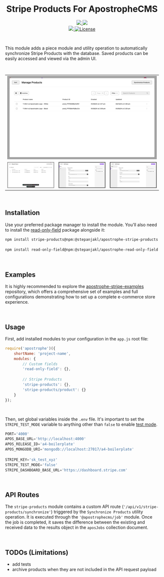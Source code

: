 <div align="center">
    <h1>
        Stripe Products For ApostropheCMS
    </h1>
    <p>
        <a aria-label="Apostrophe logo" href="https://v3.docs.apostrophecms.org">
            <img src="https://img.shields.io/badge/MADE%20FOR%20APOSTROPHECMS-000000.svg?style=for-the-badge&logo=Apostrophe&labelColor=6516DD">
        </a>
        <a aria-label="Stripe logo" href="https://stripe.com">
            <img src="https://img.shields.io/badge/STRIPE-000000.svg?style=for-the-badge&logo=Stripe&labelColor=635bFF&logoColor=FFFFFF">
        </a>
        <br>
        <a aria-label="Personal logo" href="https://stepanjakl.com">
            <img src="https://img.shields.io/badge/STEPANJAKL.COM%20-000000.svg?style=for-the-badge&labelColor=EED500&logo=data:image/svg+xml;base64,PHN2ZyB4bWxucz0iaHR0cDovL3d3dy53My5vcmcvMjAwMC9zdmciIHZpZXdCb3g9IjAgMCAyMCAyMCI+PHBhdGggZmlsbD0iIzAwMDAwMCIgZD0iTTAgMTV2NWgyMFY3LjVIMHY1aDE1LjA1VjE1SDBaTTIwIDBIMHY1aDIwVjBaIiAvPjwvc3ZnPg==">
        </a>
        <a aria-label="License"
           href="https://github.com/apostrophecms/module-template/blob/main/LICENSE.md">
            <img alt="License"
                 src="https://img.shields.io/static/v1?style=for-the-badge&labelColor=000000&label=License&message=MIT&color=3DA639">
        </a>
    </p>
</div>

<br>

This module adds a piece module and utility operation to automatically synchronize Stripe Products with the database. Saved products can be easily accessed and viewed via the admin UI.

<br>

<table>
    <tr>
        <td colspan="3"><a href="./public/images/admin-1.png"><img src="./public/images/admin-1.png" alt="Admin UI 1"></a></td>
    </tr>
    <tr>
        <td><a href="./public/images/admin-2.png"><img src="./public/images/admin-2.png" alt="Admin UI 2"></a></td>
        <td><a href="./public/images/admin-3.png"><img src="./public/images/admin-3.png" alt="Admin UI 3"></a></td>
        <td><a href="./public/images/admin-4.png"><img src="./public/images/admin-4.png" alt="Admin UI 4"></a></td>
    </tr>
</table>

<br>

## Installation

Use your preferred package manager to install the module. You'll also need to install the [read-only-field](https://github.com/stepanjakl/apostrophe-read-only-field) package alongside it:

```zsh
npm install stripe-products@npm:@stepanjakl/apostrophe-stripe-products

npm install read-only-field@npm:@stepanjakl/apostrophe-read-only-field
```

<br>

## Examples

It is highly recommended to explore the [apostrophe-stripe-examples](https://github.com/stepanjakl/apostrophe-stripe-examples) repository, which offers a comprehensive set of examples and full configurations demonstrating how to set up a complete e-commerce store experience.

<br>

## Usage

First, add installed modules to your configuration in the `app.js` root file:

```js
require('apostrophe')({
    shortName: 'project-name',
    modules: {
        // Custom fields
        'read-only-field': {},

        // Stripe Products
        'stripe-products': {},
        'stripe-products/product': {}
    }
});
```

<br>

Then, set global variables inside the `.env` file. It's important to set the `STRIPE_TEST_MODE` variable to anything other than `false` to enable [test mode](https://docs.stripe.com/).

```js
PORT='4000'
APOS_BASE_URL='http://localhost:4000'
APOS_RELEASE_ID='a4-boilerplate'
APOS_MONGODB_URI='mongodb://localhost:27017/a4-boilerplate'

STRIPE_KEY='sk_test_xyz'
STRIPE_TEST_MODE='false'
STRIPE_DASHBOARD_BASE_URL='https://dashboard.stripe.com'
```

<br>

## API Routes

The `stripe-products` module contains a custom API route (`'/api/v1/stripe-products/synchronize'`) triggered by the `Synchronize Products` utility operation. It is executed through the `'@apostrophecms/job'` module. Once the job is completed, it saves the difference between the existing and received data to the results object in the `aposJobs` collection document.

<br>

## TODOs (Limitations)

- add tests
- archive products when they are not included in the API request payload
